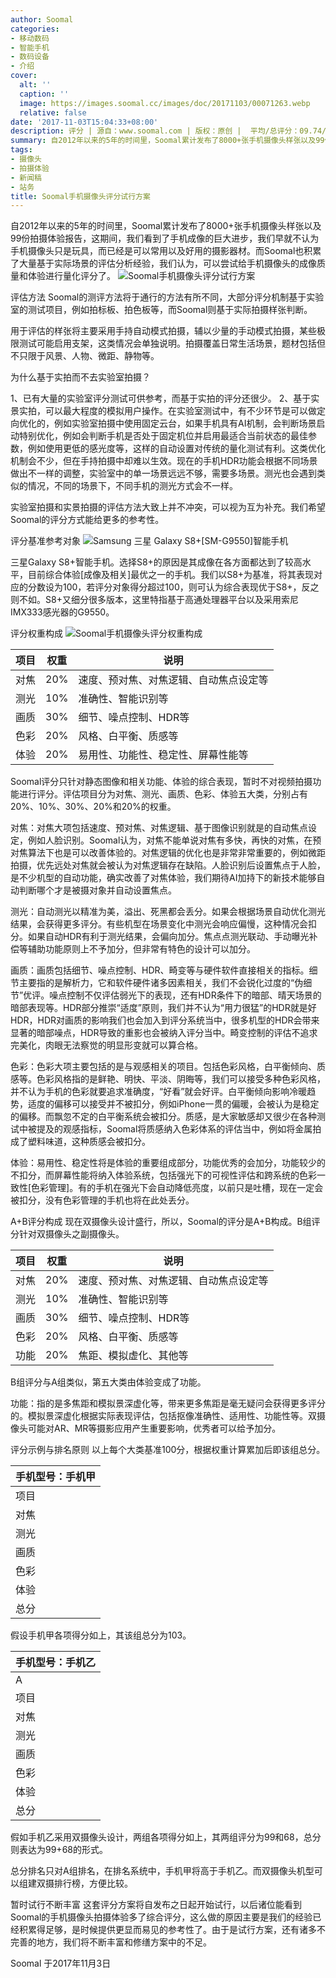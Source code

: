 ```yaml
---
author: Soomal
categories:
- 移动数码
- 智能手机
- 数码设备
- 介绍
cover:
  alt: ''
  caption: ''
  image: https://images.soomal.cc/images/doc/20171103/00071263.webp
  relative: false
date: '2017-11-03T15:04:33+08:00'
description: 评分 | 源自：www.soomal.com | 版权：原创 |  平均/总评分：09.74/331
summary: 自2012年以来的5年的时间里，Soomal累计发布了8000+张手机摄像头样张以及99份拍摄体验报告，这期间，我们看到了手机成像的巨大进步，我们早就不认为手机摄像头只是玩具，而已经是可以常用以及好用的摄影器材。而Soomal也积累了大量基于实际场景的评估分析经验，我们认为，可以尝试给手机摄像头的成像质量和体验进行量化评分了
tags:
- 摄像头
- 拍摄体验
- 新闻稿
- 站务
title: Soomal手机摄像头评分试行方案
---
```


自2012年以来的5年的时间里，Soomal累计发布了8000+张手机摄像头样张以及99份拍摄体验报告，这期间，我们看到了手机成像的巨大进步，我们早就不认为手机摄像头只是玩具，而已经是可以常用以及好用的摄影器材。而Soomal也积累了大量基于实际场景的评估分析经验，我们认为，可以尝试给手机摄像头的成像质量和体验进行量化评分了。
![Soomal手机摄像头评分试行方案](https://images.soomal.cc/images/doc/20171103/00071263.webp)




评估方法
Soomal的测评方法将于通行的方法有所不同，大部分评分机制基于实验室的测试项目，例如拍标板、拍色板等，而Soomal则基于实际拍摄样张判断。

用于评估的样张将主要采用手持自动模式拍摄，辅以少量的手动模式拍摄，某些极限测试可能启用支架，这类情况会单独说明。拍摄覆盖日常生活场景，题材包括但不只限于风景、人物、微距、静物等。

为什么基于实拍而不去实验室拍摄？

1、已有大量的实验室评分测试可供参考，而基于实拍的评分还很少。
2、基于实景实拍，可以最大程度的模拟用户操作。在实验室测试中，有不少环节是可以做定向优化的，例如实验室拍摄中使用固定云台，如果手机具有AI机制，会判断场景启动特别优化，例如会判断手机是否处于固定机位并启用最适合当前状态的最佳参数，例如使用更低的感光度等，这样的自动设置对传统的量化测试有利。这类优化机制会不少，但在手持拍摄中却难以生效。现在的手机HDR功能会根据不同场景做出不一样的调整，实验室中的单一场景远远不够，需要多场景。测光也会遇到类似的情况，不同的场景下，不同手机的测光方式会不一样。

实验室拍摄和实景拍摄的评估方法大致上并不冲突，可以视为互为补充。我们希望Soomal的评分方式能给更多的参考性。

评分基准参考对象
![Samsung 三星 Galaxy S8+[SM-G9550]智能手机](https://images.soomal.cc/images/doc/20171103/00071264.webp)




三星Galaxy S8+智能手机。选择S8+的原因是其成像在各方面都达到了较高水平，目前综合体验[成像及相关]最优之一的手机。我们以S8+为基准，将其表现对应的分数设为100，若评分对象得分超过100，则可认为综合表现优于S8+，反之则不如。S8+又细分很多版本，这里特指基于高通处理器平台以及采用索尼IMX333感光器的G9550。

评分权重构成
![Soomal手机摄像头评分权重构成](https://images.soomal.cc/images/doc/20171103/00071262.webp)




| 项目 | 权重 | 说明 |
| --- | --- | --- |
| 对焦 | 20% | 速度、预对焦、对焦逻辑、自动焦点设定等 |
| 测光 | 10% | 准确性、智能识别等 |
| 画质 | 30% | 细节、噪点控制、HDR等 |
| 色彩 | 20% | 风格、白平衡、质感等 |
| 体验 | 20% | 易用性、功能性、稳定性、屏幕性能等 |


Soomal评分只针对静态图像和相关功能、体验的综合表现，暂时不对视频拍摄功能进行评分。评估项目分为对焦、测光、画质、色彩、体验五大类，分别占有20%、10%、30%、20%和20%的权重。

对焦：对焦大项包括速度、预对焦、对焦逻辑、基于图像识别就是的自动焦点设定，例如人脸识别。Soomal认为，对焦不能单说对焦有多快，再快的对焦，在预对焦算法下也是可以改善体验的。对焦逻辑的优化也是非常非常重要的，例如微距拍摄，优先远处对焦就会被认为对焦逻辑存在缺陷。人脸识别后设置焦点于人脸，是不少机型的自动功能，确实改善了对焦体验，我们期待AI加持下的新技术能够自动判断哪个才是被摄对象并自动设置焦点。

测光：自动测光以精准为美，溢出、死黑都会丢分。如果会根据场景自动优化测光结果，会获得更多评分。有些机型在场景变化中测光会响应偏慢，这种情况会扣分。如果自动HDR有利于测光结果，会偏向加分。焦点点测光联动、手动曝光补偿等辅助功能原则上不予加分，但非常有特色的设计可以加分。

画质：画质包括细节、噪点控制、HDR、畸变等与硬件软件直接相关的指标。细节主要指的是解析力，它和软件硬件诸多因素相关，我们不会锐化过度的“伪细节”优评。噪点控制不仅评估弱光下的表现，还有HDR条件下的暗部、晴天场景的暗部表现等。HDR部分推崇“适度”原则，我们并不认为“用力很猛”的HDR就是好HDR，HDR对画质的影响我们也会加入到评分系统当中，很多机型的HDR会带来显著的暗部噪点，HDR导致的重影也会被纳入评分当中。畸变控制的评估不追求完美化，肉眼无法察觉的明显形变就可以算合格。

色彩：色彩大项主要包括的是与观感相关的项目。包括色彩风格，白平衡倾向、质感等。色彩风格指的是鲜艳、明快、平淡、阴晦等，我们可以接受多种色彩风格，并不认为手机的色彩就要追求准确度，“好看”就会好评。白平衡倾向影响冷暖趋势，适度的偏移可以接受并不被扣分，例如iPhone一贯的偏暖，会被认为是稳定的偏移。而飘忽不定的白平衡系统会被扣分。质感，是大家敏感却又很少在各种测试中被提及的观感指标，Soomal将质感纳入色彩体系的评估当中，例如将金属拍成了塑料味道，这种质感会被扣分。

体验：易用性、稳定性将是体验的重要组成部分，功能优秀的会加分，功能较少的不扣分，而屏幕性能将纳入体验系统，包括强光下的可视性评估和跨系统的色彩一致性[色彩管理]。有的手机在强光下会自动降低亮度，以前只是吐槽，现在一定会被扣分，没有色彩管理的手机也将在此处丢分。

A+B评分构成
现在双摄像头设计盛行，所以，Soomal的评分是A+B构成。B组评分针对双摄像头之副摄像头。

| 项目 | 权重 | 说明 |
| --- | --- | --- |
| 对焦 | 20% | 速度、预对焦、对焦逻辑、自动焦点设定等 |
| 测光 | 10% | 准确性、智能识别等 |
| 画质 | 30% | 细节、噪点控制、HDR等 |
| 色彩 | 20% | 风格、白平衡、质感等 |
| 功能 | 20% | 焦距、模拟虚化、其他等 |


B组评分与A组类似，第五大类由体验变成了功能。

功能：指的是多焦距和模拟景深虚化等，带来更多焦距是毫无疑问会获得更多评分的。模拟景深虚化根据实际表现评估，包括抠像准确性、适用性、功能性等。双摄像头可能对AR、MR等摄影应用产生重要影响，优秀者可以给予加分。

评分示例与排名原则
以上每个大类基准100分，根据权重计算累加后即该组总分。

| 手机型号：手机甲 |
| --- |
| 项目 | 权重 | 得分 |
| 对焦 | 20% | 110 |
| 测光 | 10% | 90 |
| 画质 | 30% | 110 |
| 色彩 | 20% | 120 |
| 体验 | 20% | 90 |
| 总分 | 103 |


假设手机甲各项得分如上，其该组总分为103。

| 手机型号：手机乙 |
| --- |
| A | B |
| 项目 | 权重 | 得分 | 项目 | 权重 | 得分 |
| 对焦 | 20% | 100 | 对焦 | 20% | 70 |
| 测光 | 10% | 90 | 测光 | 10% | 80 |
| 画质 | 30% | 100 | 画质 | 30% | 60 |
| 色彩 | 20% | 110 | 色彩 | 20% | 80 |
| 体验 | 20% | 90 | 功能 | 20% | 60 |
| 总分 | 99+68 |


假如手机乙采用双摄像头设计，两组各项得分如上，其两组评分为99和68，总分则表达为99+68的形式。

总分排名只对A组排名，在排名系统中，手机甲将高于手机乙。而双摄像头机型可以组建双摄排行榜，方便比较。

暂时试行不断丰富
这套评分方案将自发布之日起开始试行，以后诸位能看到Soomal的手机摄像头拍摄体验多了综合评分，这么做的原因主要是我们的经验已经积累得足够，是时候提供更显而易见的参考性了。由于是试行方案，还有诸多不完善的地方，我们将不断丰富和修缮方案中的不足。

Soomal 于2017年11月3日